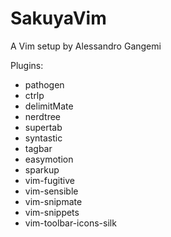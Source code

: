 SakuyaVim
===

A Vim setup by Alessandro Gangemi

Plugins:

* pathogen
* ctrlp
* delimitMate
* nerdtree
* supertab
* syntastic
* tagbar
* easymotion
* sparkup
* vim-fugitive
* vim-sensible
* vim-snipmate
* vim-snippets
* vim-toolbar-icons-silk
